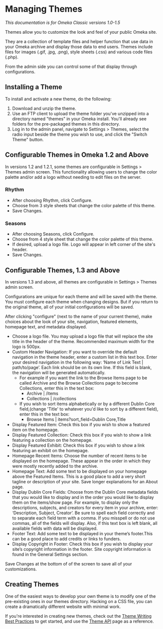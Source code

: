 
Managing Themes
===============
*This documentation is for Omeka Classic versions 1.0-1.5*

Themes allow you to customize the look and feel of your public Omeka site.

They are a collection of template files and helper function that use data in your Omeka archive and display those data to end users. Themes include files for images (.gif, .jpg, .png), style sheets (.css) and various code files (.php).

From the admin side you can control some of that display through configurations.

Installing a Theme
------------------------------------------------------
To install and activate a new theme, do the following:

1.  Download and unzip the theme.
2.  Use an FTP client to upload the theme folder you've unzipped into a directory named "themes" in your Omeka install. You'll already see folders for the pre-packaged themes in this directory.
3.  Log in to the admin panel, navigate to Settings &gt; Themes, select the radio input beside the theme you wish to use, and click the "Switch Theme" button.


Configurable Themes in Omeka 1.2 and Above
----------------------------------------------------------------

In versions 1.2 and 1.2.1, some themes are configurable in Settings &gt; Themes admin screen. This functionality allowing users to change the color palette and/or add a logo without needing to edit files on the server.

### Rhythm

-   After choosing Rhythm, click Configure.
-   Choose from 3 style sheets that change the color palette of     this theme.
-   Save Changes.

### Seasons

-   After choosing Seasons, click Configure.
-   Choose from 4 style sheet that change the color palette of     this theme.
-   If desired, upload a logo file. Logo will appear in left corner of the site's header.
-   Save Changes.

Configurable Themes, 1.3 and Above
----------------------------------------------------------------
In versions 1.3 and above, all themes are configurable in Settings &gt; Themes admin screen.

Configurations are unique for each theme and will be saved with the theme. You must configure each theme when changing designs. But if you return to the original theme, all of your initial configurations will be saved.

After clicking "configure" (next to the name of your current theme), make choices about the look of your site, navigation, featured elements, homepage text, and metadata displayed.

-   Choose a logo file. You may upload a logo file that will replace the site title in the header of the theme. Recommended maximum width for the logo is 500px.
-   Custom Header Navigation: If you want to override the default     navigation in the theme header, enter a custom list in this     text box. Enter your desired navigation in the following way: ‘Name of Link Text | path/to/page’. Each link should be on its own line. If this field is blank, the navigation will be     generated automatically.
    -   For example if you want the link to the Browse Items page to be called Archive and the Browse Collections page to become Collections, enter this in the text box:
        -   Archive | /items
        -   Collections | /collections
    -   If you wish to sort items alphabetically or by a different Dublin Core field,(change 'Title' to whatever you'd like to sort by a different field), enter this in the text box:
        -   Browse Items | items?sort\_field=Dublin Core,Title
-   Display Featured Item: Check this box if you wish to show a featured item on the homepage.
-   Display Featured Collection: Check this box if you wish to show a link featuring a collection on the homepage.
-   Display Featured Exhibit: Check this box if you wish to show a link featuring an exhibit on the homepage.
-   Homepage Recent Items: Choose the number of recent items to be displayed on the homepage. These appear in the order in which they were mostly recently added to the archive.
-   Homepage Text: Add some text to be displayed on your homepage above the Featured Items. This is a good place to add a very short tagline or description of your site. Save longer explanations for an About page.
-   Display Dublin Core Fields: Choose from the Dublin Core metadata fields that you would like to display and in the order you would like to display them on the items/show page. For example, to display only the descriptions, subjects, and creators for every item in your archive, enter: ‘Description, Subject, Creator’. Be sure to spell each field correctly and to separate each field term with a comma. If you misspell or do not use commas, all of the fields will display. Also, if this text box is left blank, all available fields with data will be displayed.
-   Footer Text: Add some text to be displayed in your theme’s footer.This can be a good place to add credits or links to funders.
-   Display Copyright in Footer: Check this box if you wish to display your site’s copyright information in the footer. Site copyright information is found in the General Settings section.

Save Changes at the bottom of of the screen to save all of your
customizations.

Creating Themes
----------------------------------------------------------------

One of the easiest ways to develop your own theme is to modify one of the pre-existing ones in our themes directory. Hacking on a CSS file, you can create a dramatically different website with minimal work.

If you're interested in creating new themes, check out the [Theme Writing Best Practices](../1x_documentation/Theme_Writing_Best_Practices.md) to get started, and use the [Theme API](../1x_documentation/Theme_API.md) page as a reference.

